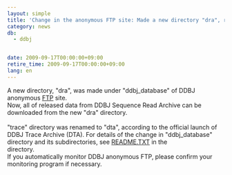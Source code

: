 ```yaml
---
layout: simple
title: 'Change in the anonymous FTP site: Made a new directory "dra", renamed "trace" to "dta"'
category: news
db:
  - ddbj


date: 2009-09-17T00:00:00+09:00
retire_time: 2009-09-17T00:00:00+09:00
lang: en
---
```


A new directory, "dra", was made under "ddbj_database" of DDBJ anonymous <a href="/services/index-e.html ">FTP</a> site.<br>Now, all of released data from DDBJ Sequence Read Archive can be downloaded from the new "dra" directory.<br><br> "trace" directory was renamed to "dta", according to the official launch of DDBJ Trace Archive (DTA). For details of the change in "ddbj_database" directory and its subdirectories, see <a href="https://ddbj.nig.ac.jp/public/ddbj_database/README.TXT">README.TXT</a> in the<br>directory.<br>If you automatically monitor DDBJ anonymous FTP, please confirm your monitoring program if necessary.
